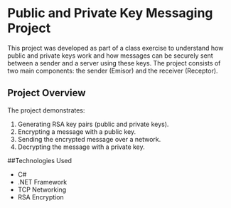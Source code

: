 # Public and Private Key Messaging Project
This project was developed as part of a class exercise to understand how public and private keys work and how messages can be securely sent between a sender and a server using these keys. The project consists of two main components: the sender (Emisor) and the receiver (Receptor).

## Project Overview
The project demonstrates:

1. Generating RSA key pairs (public and private keys).
2. Encrypting a message with a public key.
3. Sending the encrypted message over a network.
4. Decrypting the message with a private key.

##Technologies Used
- C#
- .NET Framework
- TCP Networking
- RSA Encryption
